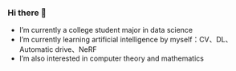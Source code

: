 ### Hi there 👋

<!--
**wlingyuan/wlingyuan** is a ✨ _special_ ✨ repository because its `README.md` (this file) appears on your GitHub profile.

Here are some ideas to get you started:

- 🔭 I’m currently working on ...
- 🌱 I’m currently learning ...
- 👯 I’m looking to collaborate on ...
- 🤔 I’m looking for help with ...
- 💬 Ask me about ...
- 📫 How to reach me: ...
- 😄 Pronouns: ...
- ⚡ Fun fact: ...
-->
- I’m currently a college student major in data science
- I’m currently learning artificial intelligence by myself：CV、DL、Automatic drive、NeRF
- I’m also interested in computer theory and mathematics
  
  
  
